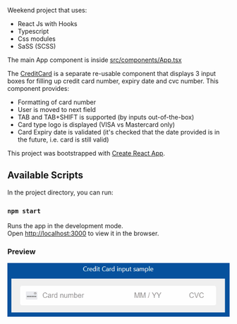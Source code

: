 Weekend project that uses: 
* React Js with Hooks
* Typescript
* Css modules
* SaSS (SCSS)

The main App component is inside [src/components/App.tsx](https://github.com/aciura/Credit-Card-Component/blob/master/src/components/App.tsx)

The [CreditCard](https://github.com/aciura/Credit-Card-Component/blob/master/src/components/CreditCard/CreditCard.tsx) is a separate re-usable component that displays 3 input boxes for filling up credit card number, expiry date and cvc number. 
This component provides: 
* Formatting of card number
* User is moved to next field
* TAB and TAB+SHIFT is supported (by inputs out-of-the-box)
* Card type logo is displayed (VISA vs Mastercard only)
* Card Expiry date is validated (it's checked that the date provided is in the future, i.e. card is still valid)


This project was bootstrapped with [Create React App](https://github.com/facebook/create-react-app).

## Available Scripts

In the project directory, you can run:

### `npm start`

Runs the app in the development mode.<br />
Open [http://localhost:3000](http://localhost:3000) to view it in the browser.

### Preview

![Credit Card input sample](https://github.com/aciura/Credit-Card-Component/blob/master/credit-card-input.gif?raw=true)
